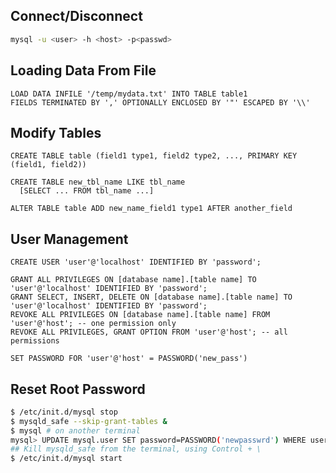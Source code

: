 ## Connect/Disconnect

```bash
mysql -u <user> -h <host> -p<passwd>
```

## Loading Data From File

```mysql
LOAD DATA INFILE '/temp/mydata.txt' INTO TABLE table1
FIELDS TERMINATED BY ',' OPTIONALLY ENCLOSED BY '"' ESCAPED BY '\\'
```

## Modify Tables

```
CREATE TABLE table (field1 type1, field2 type2, ..., PRIMARY KEY (field1, field2))

CREATE TABLE new_tbl_name LIKE tbl_name
  [SELECT ... FROM tbl_name ...]

ALTER TABLE table ADD new_name_field1 type1 AFTER another_field
```

## User Management

```mysql
CREATE USER 'user'@'localhost' IDENTIFIED BY 'password';
```

```mysql
GRANT ALL PRIVILEGES ON [database name].[table name] TO 'user'@'localhost' IDENTIFIED BY 'password';
GRANT SELECT, INSERT, DELETE ON [database name].[table name] TO 'user'@'localhost' IDENTIFIED BY 'password';
REVOKE ALL PRIVILEGES ON [database name].[table name] FROM 'user'@'host'; -- one permission only
REVOKE ALL PRIVILEGES, GRANT OPTION FROM 'user'@'host'; -- all permissions
```

```mysql
SET PASSWORD FOR 'user'@'host' = PASSWORD('new_pass')
```

## Reset Root Password

```bash
$ /etc/init.d/mysql stop
$ mysqld_safe --skip-grant-tables &
$ mysql # on another terminal
mysql> UPDATE mysql.user SET password=PASSWORD('newpasswrd') WHERE user='root';
## Kill mysqld_safe from the terminal, using Control + \
$ /etc/init.d/mysql start
```
